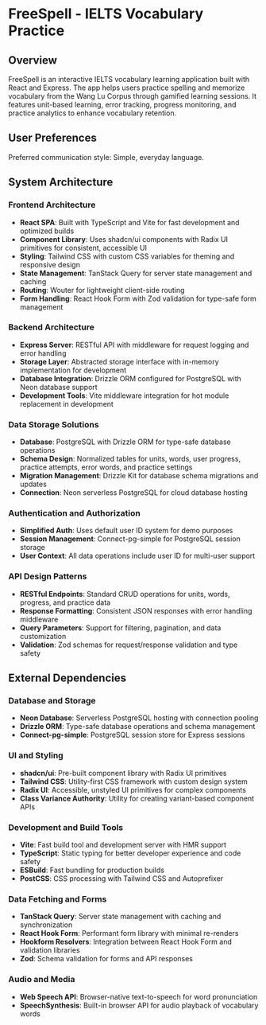 # FreeSpell - IELTS Vocabulary Practice

## Overview

FreeSpell is an interactive IELTS vocabulary learning application built with React and Express. The app helps users practice spelling and memorize vocabulary from the Wang Lu Corpus through gamified learning sessions. It features unit-based learning, error tracking, progress monitoring, and practice analytics to enhance vocabulary retention.

## User Preferences

Preferred communication style: Simple, everyday language.

## System Architecture

### Frontend Architecture
- **React SPA**: Built with TypeScript and Vite for fast development and optimized builds
- **Component Library**: Uses shadcn/ui components with Radix UI primitives for consistent, accessible UI
- **Styling**: Tailwind CSS with custom CSS variables for theming and responsive design
- **State Management**: TanStack Query for server state management and caching
- **Routing**: Wouter for lightweight client-side routing
- **Form Handling**: React Hook Form with Zod validation for type-safe form management

### Backend Architecture
- **Express Server**: RESTful API with middleware for request logging and error handling
- **Storage Layer**: Abstracted storage interface with in-memory implementation for development
- **Database Integration**: Drizzle ORM configured for PostgreSQL with Neon database support
- **Development Tools**: Vite middleware integration for hot module replacement in development

### Data Storage Solutions
- **Database**: PostgreSQL with Drizzle ORM for type-safe database operations
- **Schema Design**: Normalized tables for units, words, user progress, practice attempts, error words, and practice settings
- **Migration Management**: Drizzle Kit for database schema migrations and updates
- **Connection**: Neon serverless PostgreSQL for cloud database hosting

### Authentication and Authorization
- **Simplified Auth**: Uses default user ID system for demo purposes
- **Session Management**: Connect-pg-simple for PostgreSQL session storage
- **User Context**: All data operations include user ID for multi-user support

### API Design Patterns
- **RESTful Endpoints**: Standard CRUD operations for units, words, progress, and practice data
- **Response Formatting**: Consistent JSON responses with error handling middleware
- **Query Parameters**: Support for filtering, pagination, and data customization
- **Validation**: Zod schemas for request/response validation and type safety

## External Dependencies

### Database and Storage
- **Neon Database**: Serverless PostgreSQL hosting with connection pooling
- **Drizzle ORM**: Type-safe database operations and schema management
- **Connect-pg-simple**: PostgreSQL session store for Express sessions

### UI and Styling
- **shadcn/ui**: Pre-built component library with Radix UI primitives
- **Tailwind CSS**: Utility-first CSS framework with custom design system
- **Radix UI**: Accessible, unstyled UI primitives for complex components
- **Class Variance Authority**: Utility for creating variant-based component APIs

### Development and Build Tools
- **Vite**: Fast build tool and development server with HMR support
- **TypeScript**: Static typing for better developer experience and code safety
- **ESBuild**: Fast bundling for production builds
- **PostCSS**: CSS processing with Tailwind CSS and Autoprefixer

### Data Fetching and Forms
- **TanStack Query**: Server state management with caching and synchronization
- **React Hook Form**: Performant form library with minimal re-renders
- **Hookform Resolvers**: Integration between React Hook Form and validation libraries
- **Zod**: Schema validation for forms and API responses

### Audio and Media
- **Web Speech API**: Browser-native text-to-speech for word pronunciation
- **SpeechSynthesis**: Built-in browser API for audio playback of vocabulary words